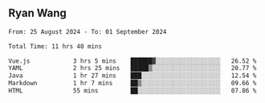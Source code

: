 ## Ryan Wang

<!--START_SECTION:waka-->

```txt
From: 25 August 2024 - To: 01 September 2024

Total Time: 11 hrs 40 mins

Vue.js            3 hrs 5 mins    ██████▓░░░░░░░░░░░░░░░░░░   26.52 %
YAML              2 hrs 25 mins   █████▒░░░░░░░░░░░░░░░░░░░   20.77 %
Java              1 hr 27 mins    ███░░░░░░░░░░░░░░░░░░░░░░   12.54 %
Markdown          1 hr 7 mins     ██▒░░░░░░░░░░░░░░░░░░░░░░   09.66 %
HTML              55 mins         ██░░░░░░░░░░░░░░░░░░░░░░░   07.86 %
```

<!--END_SECTION:waka-->
